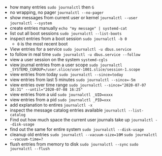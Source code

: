 
* how many entries
  `sudo journalctl` then `G`
* no wrapping, no pager
  `journalctl --no-pager`
* show messages from current user or kernel
  `journalctl --user`
  `journalctl --system`
* create entries manually
  `echo "my message" | systemd-cat`
* list out all boot sessions
  `sudo journalctl --list-boots`
* inspect entries from a boot session
  `sudo journalctl -b 0`
  * `0` is the most recent boot
* View entries for a service
  `sudo journalctl -u dbus.service`
* to follow in real time
  `sudo journalctl -u dbus.service --follow`
* view a user session on the system
  `systemd-cgls`
* view journal entries from a user scope
  `sudo journalctl _SYSTEMD_CGROUP=/user.slice/user-1001.slice/session-1.scope`
* view entries from today
  `sudo journalctl --since=today`
* view entries from last 5 minutes
  `sudo journalctl --since=-5m`
* view entries over time range
  `sudo journalctl --since="2020-07-07 16:31" --until="2020-07-08 16:25"`
* view entries from a uid
  `sudo journalctl _UID=xxxx`
* view entries from a pid
  `sudo journalctl _PID=xxx`
* add explanation to entires
  `journalctl -x`
* inspect the message catalog entries available
  `journalctl --list-catalog`
* Find out how much space the current user journals take up
  `journalctl --disk-usage`
* find out the same for entire system
  `sudo journalctl --disk-usage`
* cleanup old entries
  `sudo journalctl --vacuum-size=10M`
  `sudo journalctl --vacuum-time=?`
* flush entries from memory to disk
  `sudo journalctl --sync`
  `sudo journalctl --flush`
